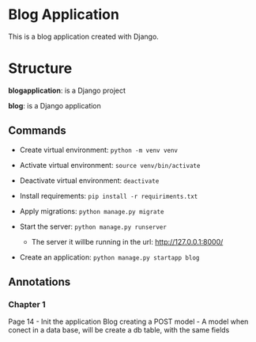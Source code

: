 # Blog Application

This is a blog application created with Django.

# Structure

**blogapplication**: is a Django project

**blog**: is a Django application

## Commands

- Create virtual environment: `python -m venv venv`
- Activate virtual environment: `source venv/bin/activate`
- Deactivate virtual environment: `deactivate`
- Install requirements: `pip install -r requiriments.txt`
- Apply migrations: `python manage.py migrate`

- Start the server: `python manage.py runserver`
    - The server it willbe running in the url: http://127.0.0.1:8000/

- Create an application: `python manage.py startapp blog`

## Annotations

### Chapter 1

Page 14
    - Init the application Blog creating a POST model
    - A model when conect in a data base, will be create a db table, with the same fields
    
